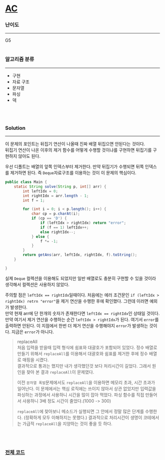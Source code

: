 # [AC](https://www.acmicpc.net/problem/5430)

### 난이도

***
G5
<br><br>

### 알고리즘 분류

***

* 구현
* 자료 구조
* 문자열
* 파싱
* 덱

<br><br>

### Solution

***

이 문제의 포인트는 뒤집기 연산이 나올때 진짜 배열 뒤집으면 안된다는 것이다.     
뒤집기 연산이 나온 이후의 제거 함수를 어떻게 수행할 것이냐를 구현하면 뒤집기를 구현하지 않아도 된다.

우선 디폴트는 배열의 앞쪽 인덱스부터 제거한다. 만약 뒤집기가 수행되면 뒤쪽 인덱스를 제거하면 된다. 즉 `Deque`자료구조를 이용하는 것이 이 문제의 핵심이다.

```java
public class Main {
    static String solve(String p, int[] arr) {
        int leftIdx = 0;
        int rightIdx = arr.length - 1;
        int f = 1;

        for (int i = 0; i < p.length(); i++) {
            char cp = p.charAt(i);
            if (cp == 'D') {
                if (leftIdx > rightIdx) return "error";
                if (f == 1) leftIdx++;
                else rightIdx--;
            } else {
                f *= -1;
            }
        }
        return getAns(arr, leftIdx, rightIdx, f).toString();
    }

}
```

실제 `Deque` 컬렉션을 이용해도 되었지만 일반 배열로도 충분히 구현할 수 있을 것이라 생각해서 컬렉션은 사용하지 않았다.

주의할 점은 `leftIdx == rightIdx`일때이다. 처음에는 에러 조건문인 `if (leftIdx > rightIdx) retrn "error"`을 제거 연산을 수행한 후에 확인했다. 그런데 이러면 예외가
발생한다.       
만약 현재 arr에 단 한개의 숫자가 존재한다면 `leftIdx == rightIdx`인 상태일 것이다. 만약 여기서 제거 연산을 수행하는 순간 `leftIdx > rightIdx`가 된다. 여기서 `error`를
출력하면 안된다. 이 지점에서 한번 더 제거 연산을 수행해야지 `error`가 발생하는 것이다. 지금은 `error`가 아니다.

> replaceAll        
> 처음 입력을 받을때 입력 형식에 쉼표와 대괄호가 포함되어 있었다. 정수 배열로 만들기 위해서 `replaceAll`를 이용해서 대괄호와 쉼표를 제거한 후에 정수 배열로 매핑을 시켰다.        
> 결과적으로 통과는 했지만 내가 생각했던것 보다 처리시간이 길었다. 그래서 원인을 찾아 본 결과 `replaceAll`이 문제였다.
>
> 이전 `문자열 폭발`문제에서도 `replaceAll`을 이용하면 메모리 초과, 시간 초과가 일어난다. 이 문제에서는 핵심 로직에는 쓰이지 않아서 상관 없었지만 입력값을 파싱하는 과정에서 사용하니 시간을 많이 잡아 먹었다. 파싱 함수를 직접 만들어서 사용하니 3배 정도 시간이 줄었다.(1000 -> 300)
>
> `replaceAll`에 찾아보니 메소드가 실행되면 그 안에서 정말 많은 단계를 수행한다. (정확하게 모두 이해하지는 못했다.) 결과적으로 처리시간이 생명이 코테에서는 가급적 `replaceAll`을 지양하는 것이 좋을 듯 하다.

<br><br>

### [전체 코드](https://github.com/Jungmin-Seo0527/CodingTest/blob/main/src/ds/BOJ5430_AC.java)
